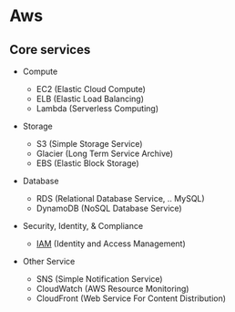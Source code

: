 # Aws

## Core services

- Compute
  - EC2 (Elastic Cloud Compute)
  - ELB (Elastic Load Balancing)
  - Lambda (Serverless Computing)

- Storage
  - S3 (Simple Storage Service)
  - Glacier (Long Term Service Archive)
  - EBS (Elastic Block Storage)

- Database
  - RDS (Relational Database Service, .. MySQL)
  - DynamoDB (NoSQL Database Service)

- Security, Identity, & Compliance
  - [IAM](iam.md) (Identity and Access Management)

- Other Service
  - SNS (Simple Notification Service)
  - CloudWatch (AWS Resource Monitoring)
  - CloudFront (Web Service For Content Distribution)
